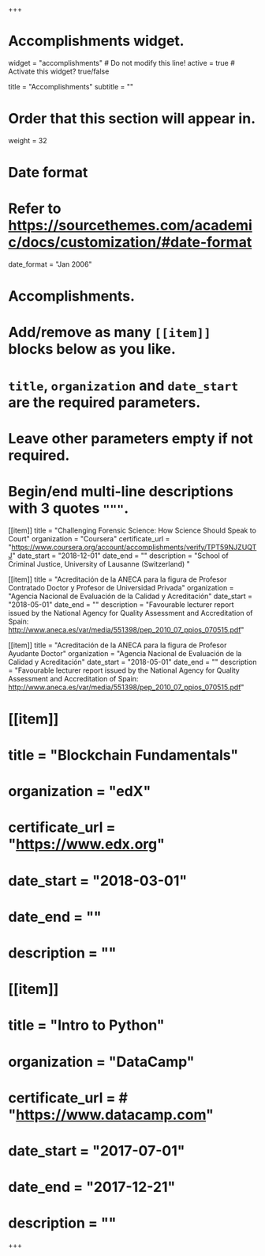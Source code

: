 +++
# Accomplishments widget.
widget = "accomplishments"  # Do not modify this line!
active = true  # Activate this widget? true/false

title = "Accomplish&shy;ments"
subtitle = ""

# Order that this section will appear in.
weight = 32

# Date format
#   Refer to https://sourcethemes.com/academic/docs/customization/#date-format
date_format = "Jan 2006"

# Accomplishments.
#   Add/remove as many `[[item]]` blocks below as you like.
#   `title`, `organization` and `date_start` are the required parameters.
#   Leave other parameters empty if not required.
#   Begin/end multi-line descriptions with 3 quotes `"""`.

[[item]]
  title = "Challenging Forensic Science: How Science Should Speak to Court"
  organization = "Coursera"
  certificate_url = "https://www.coursera.org/account/accomplishments/verify/TPT59NJZUQTJ"
  date_start = "2018-12-01"
  date_end = ""
  description = "School of Criminal Justice, University of Lausanne (Switzerland) "
  
[[item]]
  title = "Acreditación de la ANECA para la figura de Profesor Contratado Doctor y Profesor de Universidad Privada"
  organization = "Agencia Nacional de Evaluación de la Calidad y Acreditación"
  date_start = "2018-05-01"
  date_end = ""
  description = "Favourable lecturer report issued by the National Agency for Quality Assessment and Accreditation of Spain: http://www.aneca.es/var/media/551398/pep_2010_07_ppios_070515.pdf"
  
[[item]]
  title = "Acreditación de la ANECA para la figura de Profesor Ayudante Doctor"
  organization = "Agencia Nacional de Evaluación de la Calidad y Acreditación"
  date_start = "2018-05-01"
  date_end = ""
  description = "Favourable lecturer report issued by the National Agency for Quality Assessment and Accreditation of Spain: http://www.aneca.es/var/media/551398/pep_2010_07_ppios_070515.pdf"

# [[item]]
#   title = "Blockchain Fundamentals"
#   organization = "edX"
#   certificate_url = "https://www.edx.org"
#   date_start = "2018-03-01"
#   date_end = ""
#   description = ""
  
# [[item]]
#   title = "Intro to Python"
#   organization = "DataCamp"
#   certificate_url = # "https://www.datacamp.com"
#   date_start = "2017-07-01"
#   date_end = "2017-12-21"
#   description = ""

+++
